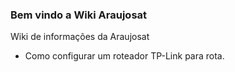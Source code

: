 ### Bem vindo a Wiki Araujosat
Wiki de informações da Araujosat


* Como configurar um roteador TP-Link para rota.
